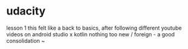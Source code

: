# udacity
lesson 1
this felt like a back to basics, after following different youtube videos on android studio x kotlin
nothing too new / foreign - a good consolidation ~ 
